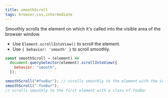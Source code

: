 ```yaml
---
title: smoothScroll
tags: browser,css,intermediate
---
```


Smoothly scrolls the element on which it's called into the visible area of the browser window.

- Use `Element.scrollIntoView()` to scroll the element.
- Use `{ behavior: 'smooth' }` to scroll smoothly.

```js
const smoothScroll = (element) =>
  document.querySelector(element).scrollIntoView({
    behavior: "smooth",
  });
```

```js
smoothScroll("#fooBar"); // scrolls smoothly to the element with the id fooBar
smoothScroll(".fooBar");
// scrolls smoothly to the first element with a class of fooBar
```
